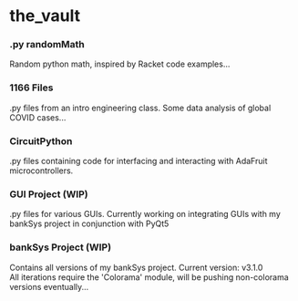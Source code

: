 # the_vault
### .py randomMath
Random python math, inspired by Racket code examples...
### 1166 Files
.py files from an intro engineering class. Some data analysis of global COVID cases...
### CircuitPython
.py files containing code for interfacing and interacting with AdaFruit microcontrollers.
### GUI Project (WIP)
.py files for various GUIs. Currently working on integrating GUIs with my bankSys project in conjunction with PyQt5
### bankSys Project (WIP)
Contains all versions of my bankSys project. Current version: v3.1.0  
All iterations require the 'Colorama' module, will be pushing non-colorama versions eventually...
